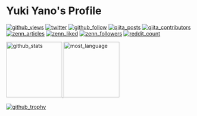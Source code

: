 # Yuki Yano's Profile

[![github_views](https://komarev.com/ghpvc/?username=yuki-yano)](https://github.com/yuki-yano/yuki-yano/)
[![twitter](https://img.shields.io/twitter/follow/yuki_ycino?label=Twitter&logo=twitter&style=flat)](http://twitter.com/yuki_ycino)
[![github_follow](https://img.shields.io/github/followers/yuki-yano?label=follow&logo=github&style=flat)](https://github.com/yuki-yano)
[![qiita_posts](https://qiita-badge.apiapi.app/s/yuki_ycino/posts.svg)](http://qiita.com/yuki_ycino)
[![qiita_contributors](https://qiita-badge.apiapi.app/s/yuki_ycino/contributions.svg)](http://qiita.com/yuki_ycino)
[![zenn_articles](https://zenn-badge.ganariya.vercel.app/yano/articles)](https://zenn.dev/yano)
[![zenn_liked](https://zenn-badge.ganariya.vercel.app/yano/liked)](https://zenn.dev/yano)
[![zenn_followers](https://zenn-badge.ganariya.vercel.app/yano/followers)](https://zenn.dev/yano)
[![reddit_count](https://img.shields.io/reddit/user-karma/combined/yuki-ycino?label=Reddit&logo=reddit&style=flat)](https://www.reddit.com/user/yuki-ycino)
 
<p>
  <a href="https://github-readme-stats.vercel.app/api?username=yuki-yano&show_icons=true">
    <img height="150px" alt="github_stats" src="https://github-readme-stats.vercel.app/api?username=yuki-yano&show_icons=true">
  </a>
  <a href="https://github-readme-stats.vercel.app/api/top-langs/?username=yuki-yano&layout=compact">
    <img height="150px" alt="most_language" src="https://github-readme-stats.vercel.app/api/top-langs/?username=yuki-yano&layout=compact">
  </a>
</p>

[![github_trophy](https://github-profile-trophy.vercel.app/?username=yuki-yano&row=1)](https://github-profile-trophy.vercel.app/?username=yuki-yano&row=1)
